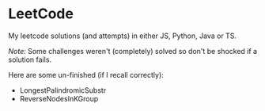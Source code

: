 # LeetCode
My leetcode solutions (and attempts) in either JS, Python, Java or TS.

_Note:_ Some challenges weren't (completely) solved so don't be shocked if a solution fails.

Here are some un-finished (if I recall correctly):
- LongestPalindromicSubstr
- ReverseNodesInKGroup